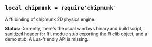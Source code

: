 ## `local chipmunk = require'chipmunk'` ##

A ffi binding of chipmunk 2D physics engine.

**Status:** Currently, there's the usual windows binary and build script, sanitized header for ffi, module stub exporting the ffi clib object, and a demo stub. A Lua-friendly API is missing.
